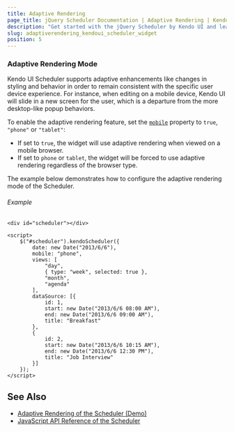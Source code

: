 ```yaml
---
title: Adaptive Rendering
page_title: jQuery Scheduler Documentation | Adaptive Rendering | Kendo UI
description: "Get started with the jQuery Scheduler by Kendo UI and learn how to configure adaptive rendering."
slug: adaptiverendering_kendoui_scheduler_widget
position: 5
---
```


### Adaptive Rendering Mode

Kendo UI Scheduler supports adaptive enhancements like changes in styling and behavior in order to remain consistent with the specific user device experience. For instance, when editing on a mobile device, Kendo UI will slide in a new screen for the user, which is a departure from the more desktop-like popup behaviors.

To enable the adaptive rendering feature, set the [`mobile`](/api/javascript/ui/scheduler/configuration/mobile) property to `true`, `"phone"` or `"tablet"`:

* If set to `true`, the widget will use adaptive rendering when viewed on a mobile browser.
* If set to `phone` or `tablet`, the widget will be forced to use adaptive rendering regardless of the browser type.

The example below demonstrates how to configure the adaptive rendering mode of the Scheduler.

###### Example

    <div id="scheduler"></div>

    <script>
        $("#scheduler").kendoScheduler({
            date: new Date("2013/6/6"),
            mobile: "phone",
            views: [
                "day",
                { type: "week", selected: true },
                "month",
                "agenda"
            ],
            dataSource: [{
                id: 1,
                start: new Date("2013/6/6 08:00 AM"),
                end: new Date("2013/6/6 09:00 AM"),
                title: "Breakfast"
            },
            {
                id: 2,
                start: new Date("2013/6/6 10:15 AM"),
                end: new Date("2013/6/6 12:30 PM"),
                title: "Job Interview"
            }]
        });
    </script>

## See Also

* [Adaptive Rendering of the Scheduler (Demo)](https://demos.telerik.com/kendo-ui/scheduler/adaptive-rendering)
* [JavaScript API Reference of the Scheduler](/api/javascript/ui/scheduler)
